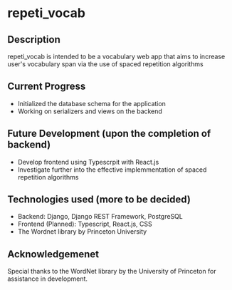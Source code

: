# repeti_vocab

## Description
repeti_vocab is intended to be a vocabulary web app that aims to increase user's vocabulary span via the use of spaced repetition algorithms

## Current Progress
- Initialized the database schema for the application
- Working on serializers and views on the backend

## Future Development (upon the completion of backend)
- Develop frontend using Typescrpit with React.js
- Investigate further into the effective implemmentation of spaced repetition algorithms

## Technologies used (more to be decided)
- Backend: Django, Django REST Framework, PostgreSQL
- Frontend (Planned): Typescript, React.js, CSS
- The Wordnet library by Princeton University

## Acknowledgemenet
Special thanks to the WordNet library by the University of Princeton for assistance in development.
